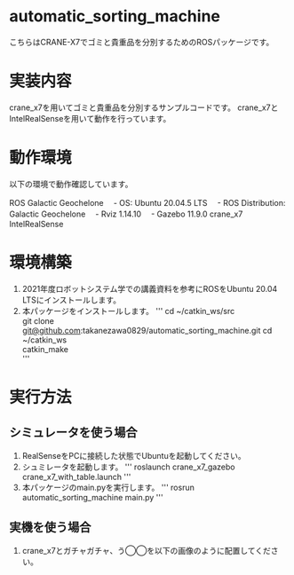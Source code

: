 # automatic_sorting_machine
こちらはCRANE-X7でゴミと貴重品を分別するためのROSパッケージです。

# 実装内容
crane_x7を用いてゴミと貴重品を分別するサンプルコードです。
crane_x7とIntelRealSenseを用いて動作を行っています。

# 動作環境
以下の環境で動作確認しています。

ROS Galactic Geochelone
　- OS: Ubuntu 20.04.5 LTS
　- ROS Distribution: Galactic Geochelone
　- Rviz 1.14.10
　- Gazebo 11.9.0
crane_x7
IntelRealSense

# 環境構築
1. 2021年度ロボットシステム学での講義資料を参考にROSをUbuntu 20.04 LTSにインストールします。
2. 本パッケージをインストールします。
'''
cd ~/catkin_ws/src  
git clone git@github.com:takanezawa0829/automatic_sorting_machine.git
cd ~/catkin_ws  
catkin_make  
'''

# 実行方法
## シミュレータを使う場合
1. RealSenseをPCに接続した状態でUbuntuを起動してください。
2. シュミレータを起動します。
'''
roslaunch crane_x7_gazebo crane_x7_with_table.launch
'''
3. 本パッケージのmain.pyを実行します。
'''
rosrun automatic_sorting_machine main.py
'''

## 実機を使う場合
1. crane_x7とガチャガチャ、う◯◯を以下の画像のように配置してください。


